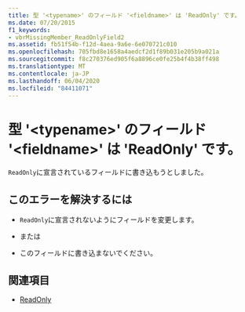 ```yaml
---
title: 型 '<typename>' のフィールド '<fieldname>' は 'ReadOnly' です。
ms.date: 07/20/2015
f1_keywords:
- vbrMissingMember_ReadOnlyField2
ms.assetid: fb51f54b-f12d-4aea-9a6e-6e070721c010
ms.openlocfilehash: 705fbd8e1658a4aedcf2d1f89b031e205b9a021a
ms.sourcegitcommit: f8c270376ed905f6a8896ce0fe25b4f4b38ff498
ms.translationtype: MT
ms.contentlocale: ja-JP
ms.lasthandoff: 06/04/2020
ms.locfileid: "84411071"
---
```

# <a name="field-fieldname-of-type-typename-is-readonly"></a>型 '\<typename>' のフィールド '\<fieldname>' は 'ReadOnly' です。
`ReadOnly`に宣言されているフィールドに書き込もうとしました。  
  
## <a name="to-correct-this-error"></a>このエラーを解決するには  
  
- `ReadOnly`に宣言されないようにフィールドを変更します。  
  
- または  
  
- このフィールドに書き込まないでください。  
  
## <a name="see-also"></a>関連項目

- [ReadOnly](../language-reference/modifiers/readonly.md)
